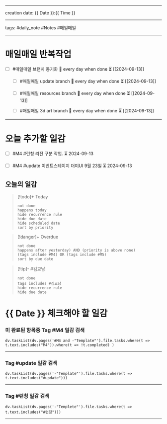 
-------

creation date: {{ Date }}:{{ Time }}

--------

tags: #daily_note  #Notes #매일매일

---  
# 매일매일 반복작업 
- [ ] #매일매일 브랜치 동기화 🔁 every day when done ⏳ [[2024-09-13]] 
	- [ ] #매일매일 update branch  🔁 every day when done ⏳ [[2024-09-13]]
	- [ ] #매일매일 resources branch  🔁 every day when done ⏳ [[2024-09-13]]
	- [ ] #매일매일 3d art branch  🔁 every day when done ⏳ [[2024-09-13]]


--------


# 오늘 추가할 일감
- [ ] #M4 #런칭 리전 구분 작업. ⏳ 2024-09-13 
- [ ] #M4 #update 이벤트스테이지 더미UI 9월 23일 ⏳ 2024-09-13 


## 오늘의 일감

> [!todo]+ Today
> ```tasks
> not done
> happens today
> hide recurrence rule
> hide due date
> hide scheduled date
> sort by priority
> ```

> [!danger]+ Overdue 
> ```tasks
> not done
> happens after yesterday) AND (priority is above none)
> (tags include #M4) OR (tags include #M5)
> sort by due date
> ```

> [!tip]- #김교남 
> ```tasks
> not done
> tags includes #김교남    
> hide recurrence rule
> hide due date
> ```












# {{ Date }} 체크해야 할 일감
### 미 완료된 항목중 Tag #M4  일감 검색
```dataviewjs 
dv.taskList(dv.pages('#M4 and -"Template"').file.tasks.where(t => t.text.includes("M4")).where(t => !t.completed) )
```
-------------------

###  Tag #update  일감 검색
```dataviewjs 
dv.taskList(dv.pages('-"Template"').file.tasks.where(t => t.text.includes("#update")))
```

-------------
### Tag #런칭  일감 검색
```dataviewjs 
dv.taskList(dv.pages('-"Templete"').file.tasks.where(t => t.text.includes("#런칭"))) 
```

--------------------------------